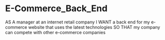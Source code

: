 # E-Commerce_Back_End
AS A manager at an internet retail company I WANT a back end for my e-commerce website that uses the latest technologies SO THAT my company can compete with other e-commerce companies
